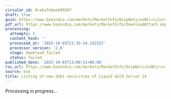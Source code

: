 ```yaml
---
circular_id: 0caba7ebee6992b7
draft: true
guid: https://www.bseindia.com/markets/MarketInfo/DispNoticesNCirculars.aspx?Noticeid={618676EF-C1EB-4474-A2DF-FDD12D05C1BD}&noticeno=20251003-46&dt=10/03/2025&icount=46&totcount=73&flag=0
pdf_url: https://www.bseindia.com/markets/MarketInfo/DownloadAttach.aspx?id=20251003-46&attachedId=
processing:
  attempts: 1
  content_hash: ''
  processed_at: '2025-10-03T21:35:14.152322'
  processor_version: '2.0'
  stage: download_failed
  status: failed
published_date: '2025-10-03T13:09:51+00:00'
rss_url: https://www.bseindia.com/markets/MarketInfo/DispNoticesNCirculars.aspx?Noticeid={618676EF-C1EB-4474-A2DF-FDD12D05C1BD}&noticeno=20251003-46&dt=10/03/2025&icount=46&totcount=73&flag=0
source: bse
title: Listing of new debt securities of Liquid Gold Series 14
---
```


Processing in progress...